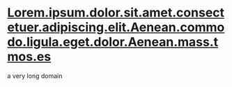 # [Lorem.ipsum.dolor.sit.amet.consectetuer.adipiscing.elit.Aenean.commodo.ligula.eget.dolor.Aenean.mass.tmos.es](https://Lorem.ipsum.dolor.sit.amet.consectetuer.adipiscing.elit.Aenean.commodo.ligula.eget.dolor.Aenean.mass.tmos.es)
a very long domain
